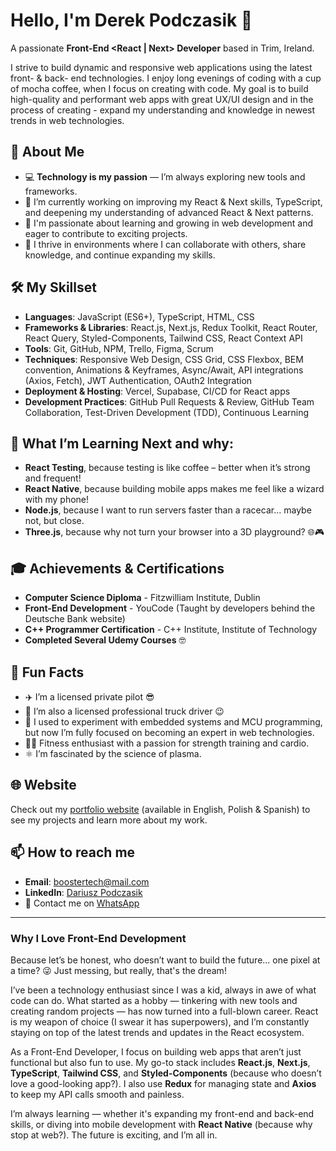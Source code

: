 # Hello, I'm Derek Podczasik 👋  
A passionate **Front-End <React | Next>  Developer** based in Trim, Ireland.

I strive to build dynamic and responsive web applications using the latest front- & back- end technologies. I enjoy long evenings of coding with a cup of mocha coffee, when I focus on creating with code. My goal is to build high-quality and performant web apps with great UX/UI design and in the process of creating - expand my understanding and knowledge in newest trends in web technologies.

## 🚀 About Me
- 💻 **Technology is my passion** — I’m always exploring new tools and frameworks.
- 🔭 I’m currently working on improving my React & Next skills, TypeScript, and deepening my understanding of advanced React & Next patterns.
- 🌱 I'm passionate about learning and growing in web development and eager to contribute to exciting projects.
- 💼 I thrive in environments where I can collaborate with others, share knowledge, and continue expanding my skills.

## 🛠️ My Skillset
- **Languages**: JavaScript (ES6+), TypeScript, HTML, CSS
- **Frameworks & Libraries**: React.js, Next.js, Redux Toolkit, React Router, React Query, Styled-Components, Tailwind CSS, React Context API
- **Tools**: Git, GitHub, NPM, Trello, Figma, Scrum
- **Techniques**: Responsive Web Design, CSS Grid, CSS Flexbox, BEM convention, Animations & Keyframes, Async/Await, API integrations (Axios, Fetch), JWT Authentication, OAuth2 Integration
- **Deployment & Hosting**: Vercel, Supabase, CI/CD for React apps
- **Development Practices**: GitHub Pull Requests & Review, GitHub Team Collaboration, Test-Driven Development (TDD), Continuous Learning

## 🌱 What I’m Learning Next and why:
- **React Testing**, because testing is like coffee – better when it’s strong and frequent!
- **React Native**, because building mobile apps makes me feel like a wizard with my phone!
- **Node.js**, because I want to run servers faster than a racecar... maybe not, but close.
- **Three.js**, because why not turn your browser into a 3D playground? 🌐🎮

## 🎓 Achievements & Certifications
- **Computer Science Diploma** - Fitzwilliam Institute, Dublin
- **Front-End Development** - YouCode (Taught by developers behind the Deutsche Bank website)
- **C++ Programmer Certification** - C++ Institute, Institute of Technology
- **Completed Several Udemy Courses** 🤓

## 🎉 Fun Facts
- ✈️ I’m a licensed private pilot 😎  
- 🚛 I’m also a licensed professional truck driver 😉  
- 🚀 I used to experiment with embedded systems and MCU programming, but now I’m fully focused on becoming an expert in web technologies.  
- 🏋️‍♂️ Fitness enthusiast with a passion for strength training and cardio.  
- ⚛️ I’m fascinated by the science of plasma.

## 🌐 Website  
Check out my [portfolio website](https://boostertech.github.io/Front-End-Dev-Portfolio/) (available in English, Polish & Spanish) to see my projects and learn more about my work.

## 📫 How to reach me
- **Email**: boostertech@mail.com
- **LinkedIn**: [Dariusz Podczasik](http://www.linkedin.com/in/Dariusz-Podczasik)
- 📱 Contact me on [WhatsApp](https://wa.me/353862013944)

---

### Why I Love Front-End Development
Because let’s be honest, who doesn’t want to build the future... one pixel at a time? 😜
Just messing, but really, that's the dream!

I’ve been a technology enthusiast since I was a kid, always in awe of what code can do. What started as a hobby — tinkering with new tools and creating random projects — has now turned into a full-blown career. React is my weapon of choice (I swear it has superpowers), and I’m constantly staying on top of the latest trends and updates in the React ecosystem.

As a Front-End Developer, I focus on building web apps that aren’t just functional but also fun to use. My go-to stack includes **React.js**, **Next.js**, **TypeScript**, **Tailwind CSS**, and **Styled-Components** (because who doesn’t love a good-looking app?). I also use **Redux** for managing state and **Axios** to keep my API calls smooth and painless.

I’m always learning — whether it's expanding my front-end and back-end skills, or diving into mobile development with **React Native** (because why stop at web?). The future is exciting, and I’m all in.
